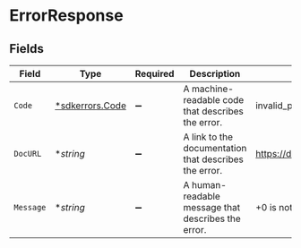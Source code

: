 # ErrorResponse


## Fields

| Field                                                                       | Type                                                                        | Required                                                                    | Description                                                                 | Example                                                                     |
| --------------------------------------------------------------------------- | --------------------------------------------------------------------------- | --------------------------------------------------------------------------- | --------------------------------------------------------------------------- | --------------------------------------------------------------------------- |
| `Code`                                                                      | [*sdkerrors.Code](../../models/sdkerrors/code.md)                           | :heavy_minus_sign:                                                          | A machine-readable code that describes the error.                           | invalid_phone_number                                                        |
| `DocURL`                                                                    | **string*                                                                   | :heavy_minus_sign:                                                          | A link to the documentation that describes the error.                       | https://docs.prelude.so/verify/v1/documentation/errors#invalid_phone_number |
| `Message`                                                                   | **string*                                                                   | :heavy_minus_sign:                                                          | A human-readable message that describes the error.                          | +0 is not a valid phone number                                              |